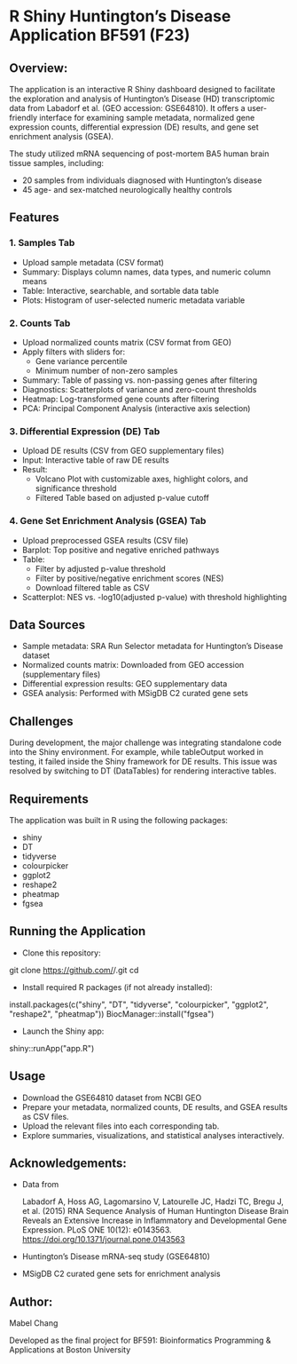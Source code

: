 # R Shiny Huntington’s Disease Application BF591 (F23)
## Overview:
The application is an interactive R Shiny dashboard designed to facilitate the exploration and analysis of Huntington’s Disease (HD) transcriptomic data from Labadorf et al. (GEO accession: GSE64810). It offers a user-friendly interface for examining sample metadata, normalized gene expression counts, differential expression (DE) results, and gene set enrichment analysis (GSEA).

The study utilized mRNA sequencing of post-mortem BA5 human brain tissue samples, including:
* 20 samples from individuals diagnosed with Huntington’s disease
* 45 age- and sex-matched neurologically healthy controls

## Features
### 1. Samples Tab
* Upload sample metadata (CSV format)
* Summary: Displays column names, data types, and numeric column means
* Table: Interactive, searchable, and sortable data table
* Plots: Histogram of user-selected numeric metadata variable

### 2. Counts Tab
* Upload normalized counts matrix (CSV format from GEO)
* Apply filters with sliders for:
  * Gene variance percentile
  * Minimum number of non-zero samples
* Summary: Table of passing vs. non-passing genes after filtering
* Diagnostics: Scatterplots of variance and zero-count thresholds
* Heatmap: Log-transformed gene counts after filtering
* PCA: Principal Component Analysis (interactive axis selection)

### 3. Differential Expression (DE) Tab
* Upload DE results (CSV from GEO supplementary files)
* Input: Interactive table of raw DE results
* Result:
  * Volcano Plot with customizable axes, highlight colors, and significance threshold
  * Filtered Table based on adjusted p-value cutoff

### 4. Gene Set Enrichment Analysis (GSEA) Tab
* Upload preprocessed GSEA results (CSV file)
* Barplot: Top positive and negative enriched pathways
* Table:
  * Filter by adjusted p-value threshold
  * Filter by positive/negative enrichment scores (NES)
  * Download filtered table as CSV
* Scatterplot: NES vs. -log10(adjusted p-value) with threshold highlighting

## Data Sources
* Sample metadata: SRA Run Selector metadata for Huntington’s Disease dataset
* Normalized counts matrix: Downloaded from GEO accession (supplementary files)
* Differential expression results: GEO supplementary data
* GSEA analysis: Performed with MSigDB C2 curated gene sets

## Challenges
During development, the major challenge was integrating standalone code into the Shiny environment.
For example, while tableOutput worked in testing, it failed inside the Shiny framework for DE results.
This issue was resolved by switching to DT (DataTables) for rendering interactive tables.

## Requirements
The application was built in R using the following packages:
* shiny
* DT
* tidyverse
* colourpicker
* ggplot2
* reshape2
* pheatmap
* fgsea

## Running the Application
* Clone this repository:

git clone https://github.com/<your-username>/<repo-name>.git
cd <repo-name>

* Install required R packages (if not already installed):

install.packages(c("shiny", "DT", "tidyverse", "colourpicker", "ggplot2", "reshape2", "pheatmap"))
BiocManager::install("fgsea")

* Launch the Shiny app:

shiny::runApp("app.R")

## Usage
* Download the GSE64810 dataset from NCBI GEO
* Prepare your metadata, normalized counts, DE results, and GSEA results as CSV files.
* Upload the relevant files into each corresponding tab.
* Explore summaries, visualizations, and statistical analyses interactively.

## Acknowledgements:
* Data from
  
    Labadorf A, Hoss AG, Lagomarsino V, Latourelle JC, Hadzi TC, Bregu J, et al. (2015) RNA Sequence Analysis of Human Huntington Disease Brain Reveals an Extensive Increase in Inflammatory and Developmental Gene Expression. PLoS ONE 10(12): e0143563. https://doi.org/10.1371/journal.pone.0143563
* Huntington’s Disease mRNA-seq study (GSE64810)
* MSigDB C2 curated gene sets for enrichment analysis

## Author:
Mabel Chang

Developed as the final project for BF591: Bioinformatics Programming & Applications at Boston University
